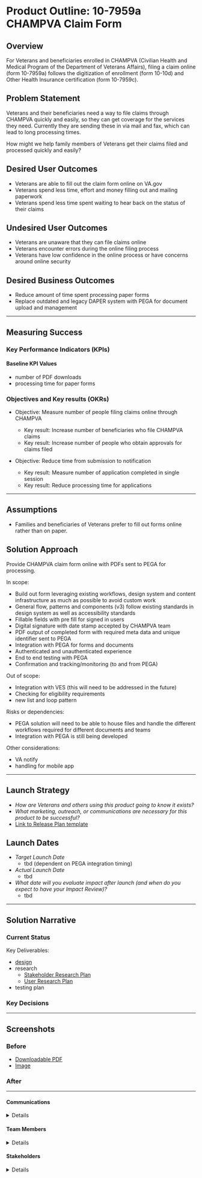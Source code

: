 
# Product Outline: 10-7959a CHAMPVA Claim Form

## Overview
For Veterans and beneficiaries enrolled in CHAMPVA (Civilian Health and Medical Program of the Department of Veterans Affairs), filing a claim online (form 10-7959a) follows the digitization of enrollment (form 10-10d) and Other Health Insurance certification (form 10-7959c).

## Problem Statement
Veterans and their beneficiaries need a way to file claims through CHAMPVA quickly and easily, so they can get coverage for the services they need. Currently they are sending these in via mail and fax, which can lead to long processing times.

How might we help family members of Veterans get their claims filed and processed quickly and easily?
 
## Desired User Outcomes

- Veterans are able to fill out the claim form online on VA.gov
- Veterans spend less time, effort and money filling out and mailing paperwork
- Veterans spend less time spent waiting to hear back on the status of their claims

## Undesired User Outcomes
- Veterans are unaware that they can file claims online
- Veterans encounter errors during the online filing process
- Veterans have low confidence in the online process or have concerns around online security

## Desired Business Outcomes

- Reduce amount of time spent processing paper forms
- Replace outdated and legacy DAPER system with PEGA for document upload and management

---
## Measuring Success


### Key Performance Indicators (KPIs)

#### Baseline KPI Values
- number of PDF downloads
- processing time for paper forms

### Objectives and Key results (OKRs)

- Objective: Measure number of people filing claims online through CHAMPVA
  - Key result: Increase number of beneficiaries who file CHAMPVA claims
  - Key result: Increase number of people who obtain approvals for claims filed 

- Objective: Reduce time from submission to notification
  - Key result: Measure number of application completed in single session
  - Key result: Reduce processing time for applications
---

## Assumptions
- Families and beneficiaries of Veterans prefer to fill out forms online rather than on paper.

## Solution Approach

Provide CHAMPVA claim form online with PDFs sent to PEGA for processing.

In scope:
- Build out form leveraging existing workflows, design system and content infrastructure as much as possible to avoid custom work
- General flow, patterns and components (v3) follow existing standards in design system as well as accessibility standards
- Fillable fields with pre fill for signed in users
- Digital signature with date stamp accepted by CHAMPVA team
- PDF output of completed form with required meta data and unique identifier sent to PEGA
- Integration with PEGA for forms and documents
- Authenticated and unauthenticated experience
- End to end testing with PEGA
- Confirmation and tracking/monitoring (to and from PEGA)
  
Out of scope:
- Integration with VES (this will need to be addressed in the future)
- Checking for eligibility requirements
- new list and loop pattern
  
Risks or dependencies:
- PEGA solution will need to be able to house files and handle the different workflows required for different documents and teams
- Integration with PEGA is still being developed

Other considerations:
- VA notify
- handling for mobile app

--- 

## Launch Strategy
- *How are Veterans and others using this product going to know it exists?*
- *What marketing, outreach, or communications are necessary for this product to be successful?*
- [Link to Release Plan template](https://github.com/department-of-veterans-affairs/va.gov-team/blob/master/platform/product-management/release-plan-template.md)

## Launch Dates
- *Target Launch Date*
  - tbd (dependent on PEGA integration timing)
- *Actual Launch Date* 
  - tbd
- *What date will you evaluate impact after launch (and when do you expect to have your Impact Review)?*
  - tbd

---

## Solution Narrative

### Current Status

Key Deliverables:
- [design](https://www.figma.com/file/Tfhq5h2LwXEeEEtFBAAFOv/10-7959a?type=design&node-id=13-80&mode=design&t=YuafvBbuKozoXYFY-0)
- research
  - [Stakeholder Research Plan](https://github.com/department-of-veterans-affairs/va.gov-team/blob/master/products/health-care/champva/10-7959a/research/stakeholders/2024-06-stakeholder-research-plan-and-conversasion-guide.md)
  - [User Research Plan](https://github.com/department-of-veterans-affairs/va.gov-team/blob/master/products/health-care/champva/10-7959a/research/user-research/2024-08-Research-Plan-for-Integrated-Veteran-Care-(IVC)-Team%2C-Form-10-7959a%2C-August-1st.md)
- testing plan

### Key Decisions

---
   
## Screenshots

### Before
- [Downloadable PDF](https://www.va.gov/find-forms/about-form-10-7959a/)
- [Image](products/health-care/champva/10-7959a/temp_champva_claim.png)

### After

---

#### Communications

<details>

- Team Name: IVC Forms team
- GitHub Label: ivc-forms
- Slack channel: ivc-forms
- Product POCs: Mike Mooney
- Stakeholders: Erick Maes

</details>

#### Team Members

<details>
 
 - DEPO Lead: Premal Shah
 - PM: Mike Mooney
 - Engineering: Michael Clement, Kyle Brost, Rachel Eiting, Steve Long
 - Research/Design: Rachel Pope, Jamie Fiore
 
</details>


#### Stakeholders

<details>
 
 - OIT
 - CHAMPVA
   
</details>


